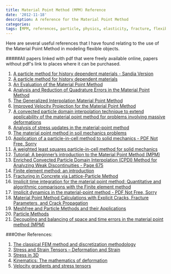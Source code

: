 ```yaml
---
title: Material Point Method (MPM) Reference
date: '2012-11-18'
description: A reference for the Material Point Method 
categories:
tags: [MPM, references, particle, physics, elasticity, fracture, flexible]
---
```


Here are several useful references that I have found relating to the use of the Material Point Method in modeling flexible objects.

#####All papers linked with pdf that were freely available online, papers without pdf's link to places where it can be purchased. 


1. [A particle method for history dependent materials - Sandia Version](http://prod.sandia.gov/techlib/access-control.cgi/1993/937044.pdf)
2. [A particle method for history dependent materials](http://www.cs.utah.edu/~mhall/cs6963s09/lectures/Sulsky_1994.pdf)
3. [An Evaluation of the Material Point Method](http://faculty.cns.uni.edu/~rothm/MPM1.pdf)
4. [Analysis and Reduction of Quadrature Errors in the Material Point Method](http://www.sci.utah.edu/~guilkey/MPMPubs/steffen_08_IJNME_mpm_preprint.pdf)
5. [The Generalized Interpolation Material Point Method](http://www.sci.utah.edu/~guilkey/MPMPubs/BardenhagenKober%20copy.pdf)
6. [Improved Velocity Projection for the Material Point Method](http://www.csafe.utah.edu/pdf/papers/2007_Wallstedt_Guilkey_(Improved_Velocity_Projection_for_the_Material_Point_Method).pdf)
7. [A convected particle domain interpolation technique to extend applicability of the material point method for problems involving massive deformations](http://www.csafe.utah.edu/pdf/papers/2011_Sadeghirad_Brannon_Burghardt_(A_Convected_Particle_Domain_Interpolation_Technique_To_Extend_Applicability_of_the_Material_Point_Method_for_Problems_Involving_Massive_Deformations).pdf)
8. [Analysis of stress updates in the material-point method](http://vbn.aau.dk/files/18643533/Analysis_of_Stress_Updates_in_the_Material-point_Method)
9. [The material point method in soil mechanics problems](http://fluid.ippt.gov.pl/ictam04/CD_ICTAM04/SM20/10231/SM20_10231.pdf)
10. [Application of a particle-in-cell method to solid mechanics - PDF Not Free, Sorry](http://www.sciencedirect.com/science/article/pii/0010465594001707)
11. [A weighted least squares particle-in-cell method for solid mechanics](http://www.csafe.utah.edu/pdf/papers/2009_Wallstedt_Guilkey_(Least_Squares_Particle-In-Cell_Method_for_Solid_Mechanics).pdf)
12. [Tutorial: A beginner’s introduction to the Material Point Method (MPM)](http://csm.mech.utah.edu/content/2012/03/13/tutorial-a-beginners-introduction-to-the-material-point-method-mpm/)
13. [Enriched Convected Particle Domain Interpolation (CPDI) Method for Analyzing Weak Discontinuities - Page 675](http://congress.cimne.com/particles2011/frontal/doc/Particles_11_ebook.pdf)
14. [Finite element method: an introduction](http://faculty.ksu.edu.sa/rizwanbutt/Documents/FiniteElementsmethods.pdf)
15. [Fracturing in Concrete via Lattice-Particle Method](https://www.vutbr.cz/www_base/gigadisk.php?i=71884ae5a)
16. [Implicit time integration for the material point method: Quantitative and algorithmic comparisons with the Finite element method](mrl.sci.utah.edu/papers/impmpm_FINAL.pdf)
17. [Implicit dynamics in the material-point method - PDF Not Free, Sorry](http://www.sciencedirect.com/science/article/pii/S0045782504000155)
18. [Material Point Method Calculations with Explicit Cracks, Fracture Parameters, and Crack Propagation](http://www.cof.orst.edu/cof/wse/faculty/Nairn/papers/ICF11.pdf)
19. [Meshfree and Particle Methods and their Applications](http://www.tam.northwestern.edu/wkl/_wkl/pdf/Meshfree%20and%20Particle%20Methods%20and%20their%20Applications.pdf)
20. [Particle Methods](http://onlinelibrary.wiley.com/doi/10.1002/fld.912/abstract)
21. [Decoupling and balancing of space and time errors in the material point method (MPM)](http://onlinelibrary.wiley.com/doi/10.1002/nme.2787/abstract)

###Other References:

1. [The classical FEM method and discretization methodology](http://run.usc.edu/femdefo/sifakis-courseNotes-TheoryAndDiscretization.pdf)
2. [Stress and Strain Tensors – Deformation and Strain](http://www.colorado.edu/MCEN/MCEN5023/chap_04.pdf)
3. [Stress in 3D](http://www.colorado.edu/engineering/CAS/courses.d/Structures.d/IAST.Lect01.d/IAST.Lect01.pdf)
4. [Kinematics: The mathematics of deformation](www.mech.utah.edu/~brannon/public/Deformation.pdf)
5. [Velocity gradients and stress tensors](http://www.aerostudents.com/files/constitutiveModelling/velocityGradientsAndStressTensors.pdf)
